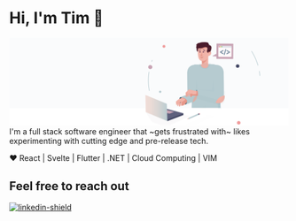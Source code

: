 # Hi, I'm Tim 👋

![bg][banner]
I'm a full stack software engineer that ~gets frustrated with~ likes experimenting with cutting edge and pre-release tech.

❤️ React | Svelte | Flutter | .NET | Cloud Computing | VIM

## Feel free to reach out

[![linkedin-shield]][linkedin]

<!--- [![portfolio-shield]][website] --->

[banner]: https://raw.githubusercontent.com/timeitel/timeitel/master/banner.svg
[website]: https://timeitel.com
[linkedin]: https://www.linkedin.com/in/tim-eitel/
[linkedin-shield]: https://img.shields.io/badge/LinkedIn-Connect-blue
[portfolio-shield]: https://img.shields.io/badge/Portfolio-View-success

